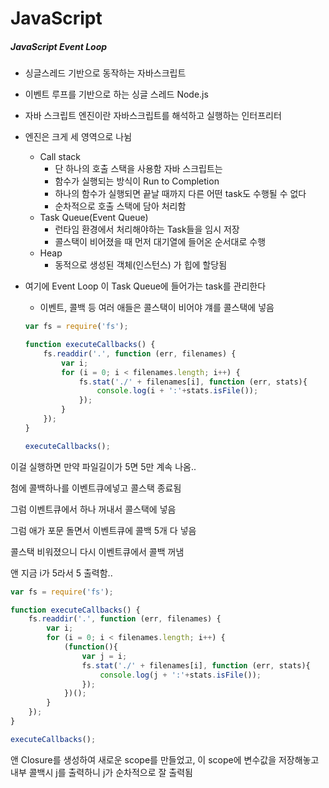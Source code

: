 # JavaScript

##### JavaScript Event Loop

- 싱글스레드 기반으로 동작하는 자바스크립트

- 이벤트 루프를 기반으로 하는 싱글 스레드 Node.js

- 자바 스크립트 엔진이란 자바스크립트를 해석하고 실행하는 인터프리터

- 엔진은 크게 세 영역으로 나뉨

  - Call stack
    - 단 하나의 호출 스택을 사용함 자바 스크립트는
    - 함수가 실행되는 방식이 Run to Completion
    - 하나의 함수가 실행되면 끝날 때까지 다른 어떤 task도 수행될 수 없다
    - 순차적으로 호출 스택에 담아 처리함
  - Task Queue(Event Queue)
    - 런타임 환경에서 처리해야하는 Task들을 임시 저장
    - 콜스택이 비어졌을 때 먼저 대기열에 들어온 순서대로 수행
  - Heap
    - 동적으로 생성된 객체(인스턴스) 가 힙에 할당됨

- 여기에 Event Loop 이 Task Queue에 들어가는 task를 관리한다

  - 이벤트, 콜백 등 여러 애들은 콜스택이 비어야 걔를 콜스택에 넣음

  ```javascript
  var fs = require('fs');
  
  function executeCallbacks() {  
      fs.readdir('.', function (err, filenames) {
          var i;
          for (i = 0; i < filenames.length; i++) {
              fs.stat('./' + filenames[i], function (err, stats){
                  console.log(i + ':'+stats.isFile());
              });
          }
      });
  }
  
  executeCallbacks();  
  ```

이걸 실행하면 만약 파일길이가 5면 5만 계속 나옴..

첨에 콜백하나를 이벤트큐에넣고 콜스택 종료됨

그럼 이벤트큐에서 하나 꺼내서 콜스택에 넣음

그럼 애가 포문 돌면서 이벤트큐에 콜백 5개 다 넣음

콜스택 비워졌으니 다시 이벤트큐에서 콜백 꺼냄

앤 지금 i가 5라서 5 출력함..

```javascript
var fs = require('fs');

function executeCallbacks() {  
    fs.readdir('.', function (err, filenames) {
        var i;
        for (i = 0; i < filenames.length; i++) {
            (function(){
                var j = i;
                fs.stat('./' + filenames[i], function (err, stats){
                    console.log(j + ':'+stats.isFile());
                });
            })();
        }
    });
}

executeCallbacks();  
```

앤 Closure를 생성하여 새로운 scope를 만들었고, 이 scope에 변수값을 저장해놓고 내부 콜백시 j를 출력하니 j가 순차적으로 잘 출력됨